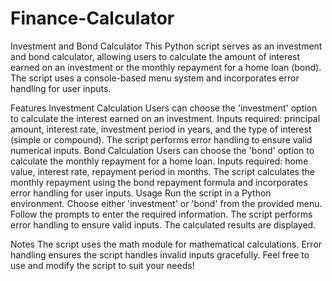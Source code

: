 # Finance-Calculator

Investment and Bond Calculator
This Python script serves as an investment and bond calculator, allowing users to calculate the amount of interest earned on an investment or the monthly repayment for a home loan (bond). The script uses a console-based menu system and incorporates error handling for user inputs.

Features
Investment Calculation
Users can choose the 'investment' option to calculate the interest earned on an investment.
Inputs required: principal amount, interest rate, investment period in years, and the type of interest (simple or compound).
The script performs error handling to ensure valid numerical inputs.
Bond Calculation
Users can choose the 'bond' option to calculate the monthly repayment for a home loan.
Inputs required: home value, interest rate, repayment period in months.
The script calculates the monthly repayment using the bond repayment formula and incorporates error handling for user inputs.
Usage
Run the script in a Python environment.
Choose either 'investment' or 'bond' from the provided menu.
Follow the prompts to enter the required information.
The script performs error handling to ensure valid inputs.
The calculated results are displayed.

Notes
The script uses the math module for mathematical calculations.
Error handling ensures the script handles invalid inputs gracefully.
Feel free to use and modify the script to suit your needs!
